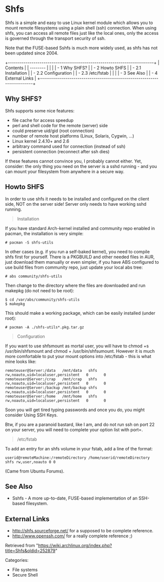 Shfs
====

Shfs is a simple and easy to use Linux kernel module which allows you to
mount remote filesystems using a plain shell (ssh) connection. When
using shfs, you can access all remote files just like the local ones,
only the access is governed through the transport security of ssh.

Note that the FUSE-based Sshfs is much more widely used, as shfs has not
been updated since 2004.

+--------------------------------------------------------------------------+
| Contents                                                                 |
| --------                                                                 |
|                                                                          |
| -   1 Why SHFS?                                                          |
| -   2 Howto SHFS                                                         |
|     -   2.1 Installation                                                 |
|     -   2.2 Configuration                                                |
|     -   2.3 /etc/fstab                                                   |
|                                                                          |
| -   3 See Also                                                           |
| -   4 External Links                                                     |
+--------------------------------------------------------------------------+

Why SHFS?
---------

Shfs supports some nice features:

-   file cache for access speedup
-   perl and shell code for the remote (server) side
-   could preserve uid/gid (root connection)
-   number of remote host platforms (Linux, Solaris, Cygwin, ...)
-   Linux kernel 2.4.10+ and 2.6
-   arbitrary command used for connection (instead of ssh)
-   persistent connection (reconnect after ssh dies)

If these features cannot convince you, I probably cannot either. Yet,
consider: the only thing you need on the server is a sshd running - and
you can mount your filesystem from anywhere in a secure way.

Howto SHFS
----------

In order to use shfs it needs to be installed and configured on the
client side, NOT on the server side! Server only needs to have working
sshd running.

> Installation

If you have standard Arch-kernel installed and community repo enabled in
pacman, the installation is very simple:

    # pacman -S shfs-utils

In other cases (e.g. if you run a self-baked kernel), you need to
compile shfs first for yourself. There is a PKGBUILD and other needed
files in AUR, just download them manually or even simpler, if you have
ABS configured to use build files from community repo, just update your
local abs tree:

    # abs community/shfs-utils

Then change to the directory where the files are downloaded and run
makepkg (do not need to be root):

    $ cd /var/abs/community/shfs-utils
    $ makepkg

This should make a working package, which can be easily installed (under
root):

    # pacman -A ./shfs-utils*.pkg.tar.gz

> Configuration

If you want to use shfsmount as mortal user, you will have to
chmod +s /usr/bin/shfsmount and chmod + /usr/bin/shfsumount. However it
is much more comfortable to put your mount options into /etc/fstab -
this is what mine looks like:

    remoteuser@Server:/data   /mnt/data   shfs    rw,noauto,uid=localuser,persistent   0       0
    remoteuser@Server:/crap   /mnt/crap   shfs    rw,noauto,uid=localuser,persistent   0       0
    remoteuser@Server:/backup /mnt/backup shfs    rw,noauto,uid=localuser,persistent   0       0
    remoteuser@Server:/home   /mnt/home   shfs    rw,noauto,uid=localuser,persistent   0       0

Soon you will get tired typing passwords and once you do, you might
consider Using SSH Keys.

Btw, if you are a paranoid bastard, like I am, and do not run ssh on
port 22 on your server, you will need to complete your option list with
port=<portnumber>.

> /etc/fstab

To add an entry for an shfs volume in your fstab, add a line of the
format:

    userid@remoteMachine:/remoteDirectory /home/userid/remoteDirectory shfs rw,user,noauto 0 0

(Came from Ubuntu Forums).

See Also
--------

-   Sshfs - A more up-to-date, FUSE-based implementation of an SSH-based
    filesystem.

External Links
--------------

-   http://shfs.sourceforge.net/ for a supposed to be complete
    reference.  
-   http://www.openssh.com/ for a really complete reference ;)

Retrieved from
"https://wiki.archlinux.org/index.php?title=Shfs&oldid=252879"

Categories:

-   File systems
-   Secure Shell
